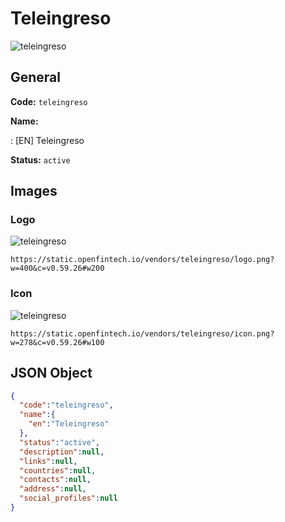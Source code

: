 
# Teleingreso 
![teleingreso](https://static.openfintech.io/vendors/teleingreso/logo.png?w=400&c=v0.59.26#w200)  

## General 
 
**Code:** `teleingreso` 
 
**Name:** 
 
:	[EN] Teleingreso 
 
**Status:** `active` 
 

## Images 

### Logo 
 
![teleingreso](https://static.openfintech.io/vendors/teleingreso/logo.png?w=400&c=v0.59.26#w200)  

```
https://static.openfintech.io/vendors/teleingreso/logo.png?w=400&c=v0.59.26#w200
```  

### Icon 
 
![teleingreso](https://static.openfintech.io/vendors/teleingreso/icon.png?w=278&c=v0.59.26#w100)  

```
https://static.openfintech.io/vendors/teleingreso/icon.png?w=278&c=v0.59.26#w100
```  

## JSON Object 

```json
{
  "code":"teleingreso",
  "name":{
    "en":"Teleingreso"
  },
  "status":"active",
  "description":null,
  "links":null,
  "countries":null,
  "contacts":null,
  "address":null,
  "social_profiles":null
}
```  
